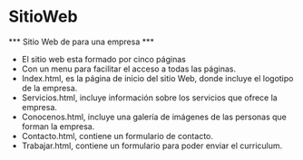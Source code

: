 # SitioWeb
*** Sitio Web de para una empresa ***

- El sitio web esta formado por cinco páginas
- Con un menu para facilitar el acceso a todas las páginas.
- Index.html, es la página de inicio del sitio Web, donde incluye
  el logotipo de la empresa.
- Servicios.html, incluye información sobre los servicios que ofrece la empresa.
- Conocenos.html, incluye una galería de imágenes de las personas
  que forman la empresa.
- Contacto.html, contiene un formulario de contacto.
- Trabajar.html, contiene un formulario para poder enviar el curriculum.
